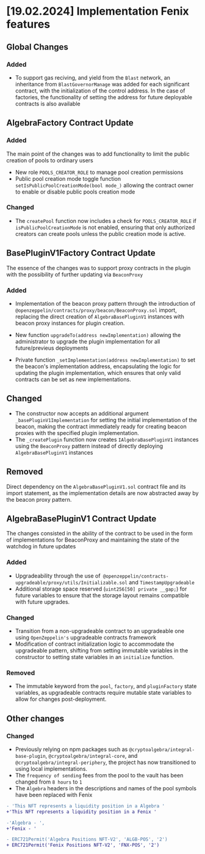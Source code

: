 
# [19.02.2024] Implementation Fenix features

## Global Changes
### Added
* To support gas reciving, and yield from the `Blast` network, an inheritance from `BlastGovernorManage` was added for each significant contract, with the initialization of the control address. In the case of factories, the functionality of setting the address for future deployable contracts is also available

## AlgebraFactory Contract Update

### Added
The main point of the changes was to add functionality to limit the public creation of pools to ordinary users

* New role `POOLS_CREATOR_ROLE` to manage pool creation permissions
* Public pool creation mode toggle function `setIsPublicPoolCreationMode(bool mode_)` allowing the contract owner to enable or disable public pools creation mode
  
### Changed
* The `createPool` function now includes a check for `POOLS_CREATOR_ROLE` if `isPublicPoolCreationMode` is not enabled, ensuring that only authorized creators can create pools unless the public creation mode is active.

## BasePluginV1Factory Contract Update
The essence of the changes was to support proxy contracts in the plugin with the possibility of further updating via `BeaconProxy`

### Added
* Implementation of the beacon proxy pattern through the introduction of `@openzeppelin/contracts/proxy/beacon/BeaconProxy.sol` import, replacing the direct creation of `AlgebraBasePluginV1` instances with beacon proxy instances for plugin creation. 

* New function `upgradeTo(address newImplementation)` allowing the administrator to upgrade the plugin implementation for all future/previeus deployments
* Private function `_setImplementation(address newImplementation)` to set the beacon's implementation address, encapsulating the logic for updating the plugin implementation, which ensures that only valid contracts can be set as new implementations.
## Changed
* The constructor now accepts an additional argument `_basePluginV1Implementation` for setting the initial implementation of the beacon, making the contract immediately ready for creating beacon proxies with the specified plugin implementation.
* The `_createPlugin` function now creates `IAlgebraBasePluginV1` instances using the `BeaconProxy` pattern instead of directly deploying `AlgebraBasePluginV1` instances
  
## Removed
Direct dependency on the `AlgebraBasePluginV1.sol` contract file and its import statement, as the implementation details are now abstracted away by the beacon proxy pattern.


## AlgebraBasePluginV1 Contract Update
The changes consisted in the ability of the contract to be used in the form of implementations for BeaconProxy and maintaining the state of the watchdog in future updates

### Added
* Upgradeability through the use of` @openzeppelin/contracts-upgradeable/proxy/utils/Initializable.sol` and `TimestampUpgradeable`
* Additional storage space reserved (`uint256[50] private __gap;`) for future variables to ensure that the storage layout remains compatible with future upgrades.
  
### Changed
* Transition from a non-upgradeable contract to an upgradeable one using `OpenZeppelin's` upgradeable contracts framework
* Modification of contract initialization logic to accommodate the upgradeable pattern, shifting from setting immutable variables in the constructor to setting state variables in an `initialize` function.

### Removed
* The immutable keyword from the `pool`, `factory`, and `pluginFactory` state variables, as upgradeable contracts require mutable state variables to allow for changes post-deployment.


## Other changes
### Changed
*  Previously relying on npm packages such as `@cryptoalgebra/integral-base-plugin`, `@cryptoalgebra/integral-core`, and `@cryptoalgebra/integral-periphery`, the project has now transitioned to using local implementations.
* The `frequency of sending` fees from the pool to the vault has been changed from `8 hours` to `1`
* The `Algebra` headers in the descriptions and names of the pool symbols have been replaced with Fenix
```diff
- 'This NFT represents a liquidity position in a Algebra '
+'This NFT represents a liquidity position in a Fenix '

-'Algebra - ',
+'Fenix - '

- ERC721Permit('Algebra Positions NFT-V2', 'ALGB-POS', '2')
+ ERC721Permit('Fenix Positions NFT-V2', 'FNX-POS', '2')

```